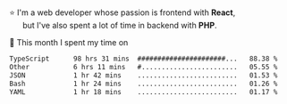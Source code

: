 ⭐ I'm a web developer whose passion is frontend with <b>React</b>,<br/>
&nbsp; &nbsp; &nbsp; but I've also spent a lot of time in backend with <b>PHP</b>.

📅 This month I spent my time on

<!--START_SECTION:waka-->

```txt
TypeScript      98 hrs 31 mins  ######################...   88.38 %
Other           6 hrs 11 mins   #........................   05.55 %
JSON            1 hr 42 mins    .........................   01.53 %
Bash            1 hr 24 mins    .........................   01.26 %
YAML            1 hr 18 mins    .........................   01.17 %
```

<!--END_SECTION:waka-->
